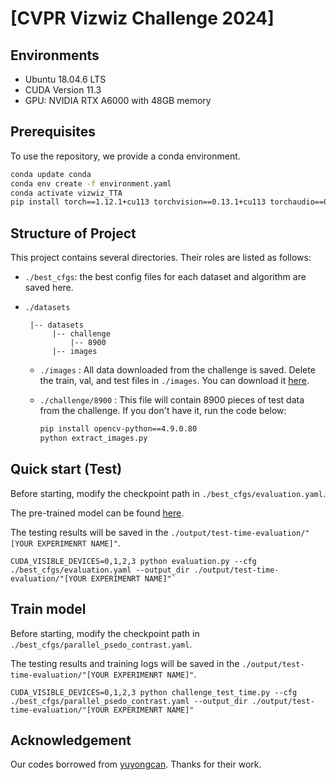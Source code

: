 # [CVPR Vizwiz Challenge 2024]
## Environments
+ Ubuntu 18.04.6 LTS
+ CUDA Version 11.3
+ GPU: NVIDIA RTX A6000 with 48GB memory

## Prerequisites

To use the repository, we provide a conda environment.

```bash
conda update conda
conda env create -f environment.yaml
conda activate vizwiz_TTA
pip install torch==1.12.1+cu113 torchvision==0.13.1+cu113 torchaudio==0.12.1 --extra-index-url https://download.pytorch.org/whl/cu113
```

## Structure of Project

This project contains several directories. Their roles are listed as follows:

+ `./best_cfgs`: the best config files for each dataset and algorithm are saved here.
+ `./datasets`
  
       |-- datasets 
  	        |-- challenge
                |-- 8900
            |-- images
  
  - `./images` : All data downloaded from the challenge is saved. Delete the train, val, and test files in `./images`. You can download it [here](https://github.com/rezaakb/VizWiz-Classification-Dataset).
  - `./challenge/8900` : This file will contain 8900 pieces of test data from the challenge. If you don't have it, run the code below:
  
    ```bash
    pip install opencv-python==4.9.0.80
    python extract_images.py
    ```
    
## Quick start (Test)

Before starting, modify the checkpoint path in `./best_cfgs/evaluation.yaml`.

The pre-trained model can be found [here](https://drive.google.com/drive/folders/1UFVLyONwlqJpWE6hEw7Kqqxw2GdBo43m).

The testing results will be saved in the `./output/test-time-evaluation/"[YOUR EXPERIMENRT NAME]"`.

    CUDA_VISIBLE_DEVICES=0,1,2,3 python evaluation.py --cfg ./best_cfgs/evaluation.yaml --output_dir ./output/test-time-evaluation/"[YOUR EXPERIMENRT NAME]"`

## Train model

Before starting, modify the checkpoint path in `./best_cfgs/parallel_psedo_contrast.yaml`.

The testing results and training logs will be saved in the `./output/test-time-evaluation/"[YOUR EXPERIMENRT NAME]"`.

    CUDA_VISIBLE_DEVICES=0,1,2,3 python challenge_test_time.py --cfg ./best_cfgs/parallel_psedo_contrast.yaml --output_dir ./output/test-time-evaluation/"[YOUR EXPERIMENRT NAME]"

## Acknowledgement

Our codes borrowed from [yuyongcan](https://github.com/yuyongcan/Benchmark-TTA). Thanks for their work.


